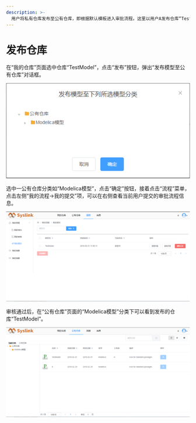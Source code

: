 ```yaml
---
description: >-
  用户将私有仓库发布至公有仓库，即根据默认模板进入审批流程。这里以用户A发布仓库“TestModel”至公有仓库为例，这里仓库“TestModel”内容为非空，否则发布失败。
---
```


# 发布仓库

在“我的仓库”页面选中仓库“TestModel”，点击“发布”按钮，弹出“发布模型至公有仓库”对话框。

![&#x201C;&#x53D1;&#x5E03;&#x6A21;&#x578B;&#x81F3;&#x4E0B;&#x5217;&#x6240;&#x9009;&#x6A21;&#x578B;&#x5206;&#x7C7B;&#x201D;](../../.gitbook/assets/fa-bu-cang-ku-2.png)

选中一公有仓库分类如“Modelica模型”，点击“确定”按钮，接着点击“流程”菜单，点击左侧“我的流程→我的提交”项，可以在右侧查看当前用户提交的审批流程信息。

![&#x6211;&#x7684;&#x63D0;&#x4EA4;](../../.gitbook/assets/fa-bu-cang-ku-3.png)

审核通过后，在“公有仓库”页面的“Modelica模型”分类下可以看到发布的仓库“TestModel”。

![&#x53D1;&#x5E03;&#x4ED3;&#x5E93;](../../.gitbook/assets/fa-bu-cang-ku-4.png)

